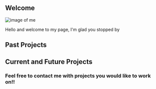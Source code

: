 ## Welcome

![image of me](https://user-images.githubusercontent.com/7488991/67335244-ffa36880-f4e8-11e9-872e-8649066a5038.JPG)

Hello and welcome to my page, I'm glad you stopped by


## Past Projects

## Current and Future Projects



### Feel free to contact me with projects you would like to work on!!


